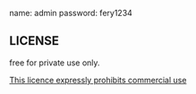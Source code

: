 name:   admin
password:  fery1234

## LICENSE

free for private use only.

[This licence expressly prohibits commercial use](https://creativecommons.org/licenses/by-nc-sa/4.0/legalcode)

